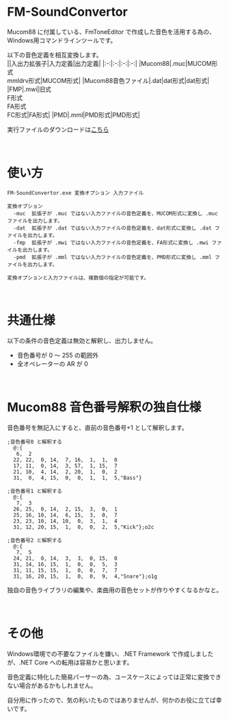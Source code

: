 # FM-SoundConvertor
Mucom88 に付属している、FmToneEditor で作成した音色を活用する為の、Windows用コマンドラインツールです。  

以下の音色定義を相互変換します。  
||入出力拡張子|入力定義|出力定義|
|:-:|:-:|:-:|:-:|
|Mucom88|.muc|MUCOM形式<br>mmldrv形式|MUCOM形式|
|Mucom88音色ファイル|.dat|dat形式|dat形式|
|FMP|.mwi|旧式<br>F形式<br>FA形式<br>FC形式|FA形式|
|PMD|.mml|PMD形式|PMD形式|

実行ファイルのダウンロードは[こちら](https://github.com/DM-88/FM-SoundConvertor/blob/master/FM-SoundConvertor/bin/Release/FM-SoundConvertor.exe)  

<br>

# 使い方
~~~
FM-SoundConvertor.exe 変換オプション 入力ファイル

変換オプション
  -muc  拡張子が .muc ではない入力ファイルの音色定義を、MUCOM形式に変換し .muc ファイルを出力します。
  -dat  拡張子が .dat ではない入力ファイルの音色定義を、dat形式に変換し .dat ファイルを出力します。
  -fmp  拡張子が .mwi ではない入力ファイルの音色定義を、FA形式に変換し .mwi ファイルを出力します。
  -pmd  拡張子が .mml ではない入力ファイルの音色定義を、PMD形式に変換し .mml ファイルを出力します。

変換オプションと入力ファイルは、複数個の指定が可能です。
~~~

<br>

# 共通仕様
以下の条件の音色定義は無効と解釈し、出力しません。  
* 音色番号が 0 ～ 255 の範囲外
* 全オペレーターの AR が 0 

<br>

# Mucom88 音色番号解釈の独自仕様
音色番号を無記入にすると、直前の音色番号+1 として解釈します。
~~~
;音色番号0 と解釈する
  @:{
   6,  2
  22, 22,  0, 14,  7, 16,  1,  1,  0
  17, 11,  0, 14,  3, 57,  1, 15,  7
  21, 10,  4, 14,  2, 20,  1,  0,  2
  31,  0,  4, 15,  0,  0,  1,  1,  5,"Bass"}

;音色番号1 と解釈する
  @:{
   7,  3
  26, 25,  0, 14,  2, 15,  3,  0,  1
  25, 16, 10, 14,  6, 15,  3,  0,  7
  23, 23, 10, 14, 10,  0,  3,  1,  4
  31, 12, 20, 15,  1,  0,  0,  2,  5,"Kick"};o2c

;音色番号2 と解釈する
  @:{
   7,  5
  24, 21,  0, 14,  3,  3,  0, 15,  0
  31, 14, 16, 15,  1,  0,  0,  5,  3
  31, 11, 15, 15,  1,  0,  0,  7,  7
  31, 16, 20, 15,  1,  0,  0,  9,  4,"Snare"};o1g
~~~
独自の音色ライブラリの編集や、楽曲用の音色セットが作りやすくなるかなと。  

<br>

# その他
Windows環境での不要なファイルを嫌い、.NET Framework で作成しましたが、.NET Core への転用は容易かと思います。  

音色定義に特化した簡易パーサーの為、ユースケースによっては正常に変換できない場合があるかもしれません。  

自分用に作ったので、気の利いたものではありませんが、何かのお役に立てば幸いです。  
